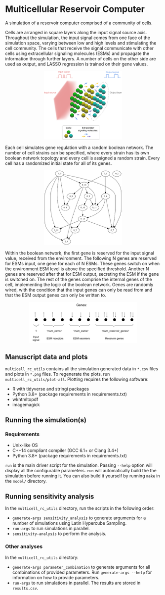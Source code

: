 # Multicellular Reservoir Computer

A simulation of a reservoir computer comprised of a community of cells.

Cells are arranged in square layers along the input signal source axis. Throughout the simulation, the input signal comes from one face of the simulation space, varying between low and high levels and stimulating the cell community. The cells that receive the signal communicate with other cells using extracellular signaling molecules (ESMs) and propagate the information through further layers. A number of cells on the other side are used as output, and LASSO regression is trained on their gene values.

<p align="center">
<img src="res/cell_layers.png" alt="Cell layers" width="50%"/>
</p>

Each cell simulates gene regulation with a random boolean network. The number of cell strains can be specified, where every strain has its own boolean network topology and every cell is assigned a random strain. Every cell has a randomized initial state for all of its genes.

<p align="center">
<img src="res/gene_network.png" alt="Gene network" width="50%"/>
</p>

Within the boolean network, the first gene is reserved for the input signal value, received from the environment. The following N genes are reserved for ESMs input, one gene for each of N ESMs. These genes switch on when the environment ESM level is above the specified threshold. Another N genes are reserved after that for ESM output, secreting the ESM if the gene is switched on. The rest of the genes comprise the internal genes of the cell, implementing the logic of the boolean network. Genes are randomly wired, with the condition that the input genes can only be read from and that the ESM output genes can only be written to.

<p align="center">
<img src="res/gene_layout.png" alt="Gene layout" width="70%"/>
</p>

## Manuscript data and plots

`multicell_rc_utils` contains all the simulation generated data in `*.csv` files and plots in `*.png` files. To regenerate the plots, run `multicell_rc_utils/plot-all`. Plotting requires the following software:
- R with tidyverse and stringi packages
- Python 3.8+ (package requirements in requirements.txt)
- wkhtmltopdf
- imagemagick

## Running the simulation(s)

### Requirements
- Unix-like OS
- C++14 compliant compiler (GCC 6.1+ or Clang 3.4+)
- Python 3.8+ (package requirements in requirements.txt)

`run` is the main driver script for the simulation. Passing `--help` option will display all the configurable parameters. `run` will automatically build the the simulation before running it. You can also build it yourself by running `make` in the `model/` directory.

## Running sensitivity analysis

In the `multicell_rc_utils` directory, run the scripts in the following order:

- `generate-args sensitivity_analysis` to generate arguments for a number of simulations using Latin Hypercube Sampling.
- `run-args` to run simulations in parallel.
- `sensitivity-analysis` to perform the analysis.

### Other analyses

In the `multicell_rc_utils` directory:

- `generate-args parameter_combination` to generate arguments for all combinations of provided parameters. Run `generate-args --help` for information on how to provide parameters.
- `run-args` to run simulations in parallel. The results are stored in `results.csv`.
